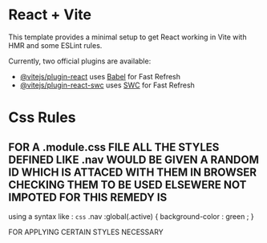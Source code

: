 # React + Vite

This template provides a minimal setup to get React working in Vite with HMR and some ESLint rules.

Currently, two official plugins are available:

- [@vitejs/plugin-react](https://github.com/vitejs/vite-plugin-react/blob/main/packages/plugin-react/README.md) uses [Babel](https://babeljs.io/) for Fast Refresh
- [@vitejs/plugin-react-swc](https://github.com/vitejs/vite-plugin-react-swc) uses [SWC](https://swc.rs/) for Fast Refresh

# Css Rules

## FOR A .module.css FILE ALL THE STYLES DEFINED LIKE .nav WOULD BE GIVEN A RANDOM ID WHICH IS ATTACED WITH THEM IN BROWSER CHECKING THEM TO BE USED ELSEWERE NOT IMPOTED FOR THIS REMEDY IS

using a syntax like :
`css`
.nav :global(.active) {
background-color : green ;
}

FOR APPLYING CERTAIN STYLES NECESSARY
